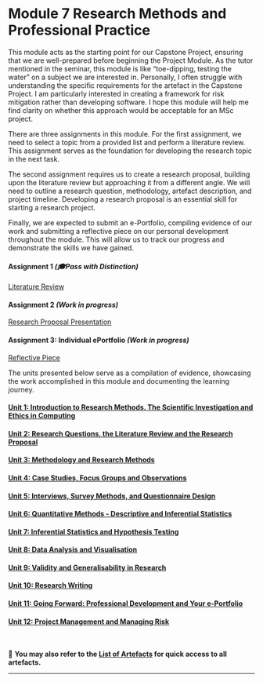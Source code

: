 # Module 7 Research Methods and Professional Practice

This module acts as the starting point for our Capstone Project, ensuring that we are well-prepared before beginning the Project Module. As the tutor mentioned in the seminar, this module is like “toe-dipping, testing the water” on a subject we are interested in. Personally, I often struggle with understanding the specific requirements for the artefact in the Capstone Project. I am particularly interested in creating a framework for risk mitigation rather than developing software. I hope this module will help me find clarity on whether this approach would be acceptable for an MSc project.

There are three assignments in this module. For the first assignment, we need to select a topic from a provided list and perform a literature review. This assignment serves as the foundation for developing the research topic in the next task.

The second assignment requires us to create a research proposal, building upon the literature review but approaching it from a different angle. We will need to outline a research question, methodology, artefact description, and project timeline. Developing a research proposal is an essential skill for starting a research project.

Finally, we are expected to submit an e-Portfolio, compiling evidence of our work and submitting a reflective piece on our personal development throughout the module. This will allow us to track our progress and demonstrate the skills we have gained.

#### Assignment 1 _(🎓Pass with Distinction)_
[Literature Review](RMPP_A1.md) <br>
	
#### Assignment 2 _(Work in progress)_
[Research Proposal Presentation](RMPP_A2.md)

#### Assignment 3: Individual ePortfolio _(Work in progress)_
[Reflective Piece](RMPP_A3.md)

The units presented below serve as a compilation of evidence, showcasing the work accomplished in this module and documenting the learning journey.

#### [Unit 1: Introduction to Research Methods. The Scientific Investigation and Ethics in Computing](RMPP_Unit01.md)

#### [Unit 2: Research Questions, the Literature Review and the Research Proposal](RMPP_Unit02.md)

#### [Unit 3: Methodology and Research Methods](RMPP_Unit03.md)

#### [Unit 4: Case Studies, Focus Groups and Observations](RMPP_Unit04.md)

#### [Unit 5: Interviews, Survey Methods, and Questionnaire Design](RMPP_Unit05.md)

#### [Unit 6: Quantitative Methods - Descriptive and Inferential Statistics](RMPP_Unit06.md)

#### [Unit 7: Inferential Statistics and Hypothesis Testing](RMPP_Unit07.md)

#### [Unit 8: Data Analysis and Visualisation](RMPP_Unit08.md)

#### [Unit 9: Validity and Generalisability in Research](RMPP_Unit09.md)

#### [Unit 10: Research Writing](RMPP_Unit10.md)

#### [Unit 11: Going Forward: Professional Development and Your e-Portfolio](RMPP_Unit11.md)

#### [Unit 12: Project Management and Managing Risk](RMPP_Unit12.md)
<br>

📑 **You may also refer to the [List of Artefacts](RMPP_ArtefactsSummary.md) for quick access to all artefacts.**

---
